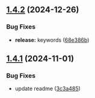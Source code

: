 ## [1.4.2](https://github.com/gutenye/password-manager-tools/compare/v1.4.1...v1.4.2) (2024-12-26)

### Bug Fixes

* **release:** keywords ([68e386b](https://github.com/gutenye/password-manager-tools/commit/68e386ba6651b00745661879285549567c91c654))

## [1.4.1](https://github.com/gutenye/password-manager-tools/compare/v1.4.0...v1.4.1) (2024-11-01)

### Bug Fixes

* update readme ([3c3a485](https://github.com/gutenye/password-manager-tools/commit/3c3a48594827502f9f90b34feb700f383ac0f64c))
